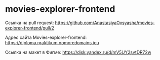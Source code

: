 # movies-explorer-frontend

Ссылка на pull request: https://github.com/AnastasiyaOvsyasha/movies-explorer-frontend/pull/2

Адрес сайта Movies-explorer-frontend:
https://diploma.praktikum.nomoredomains.icu

Ссылка на макет в Фигме: https://disk.yandex.ru/d/mV5UY2svtDR72w
